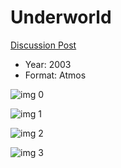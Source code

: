 # Underworld

[Discussion Post](https://www.avsforum.com/threads/bass-eq-for-filtered-movies.2995212/post-56817980)

* Year: 2003
* Format: Atmos

![img 0](https://i.imgur.com/K6niPg9.jpg)

![img 1](https://i.imgur.com/iSYUJcB.jpg)

![img 2](https://i.imgur.com/zGHOUC5.jpg)

![img 3](https://i.imgur.com/CZslvn6.png)

